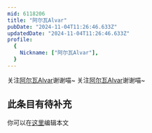 ```yaml
---
mid: 6118206
title: "阿尔瓦Alvar"
pubDate: "2024-11-04T11:26:46.633Z"
updatedDate: "2024-11-04T11:26:46.633Z"
profile:
  {
    Nickname: ["阿尔瓦Alvar"],
  }
---
```


关注[阿尔瓦Alvar](https://space.bilibili.com/6118206)谢谢喵~ 关注[阿尔瓦Alvar](https://space.bilibili.com/6118206)谢谢喵~

## 此条目有待补充
你可以在[这里](https://github.com/Yuhanawa/VTuber.ICU-Content/edit/master/v/阿尔瓦Alvar/index.md)编辑本文
